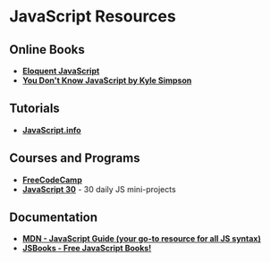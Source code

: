 # **JavaScript Resources**

## **Online Books**

- **[Eloquent JavaScript](https://eloquentjavascript.net/)**
- **[You Don't Know JavaScript by Kyle Simpson](https://github.com/getify/You-Dont-Know-JS/)**

## **Tutorials**

- **[JavaScript.info](https://javascript.info/)**

## **Courses and Programs**

- **[FreeCodeCamp](https://freecodecamp.org/)**
- **[JavaScript 30](https://javascript30.com/)** - 30 daily JS mini-projects

## **Documentation**

- **[MDN - JavaScript Guide (your go-to resource for all JS syntax)](https://developer.mozilla.org/en-US/docs/Web/JavaScript/Guide)**
- **[JSBooks - Free JavaScript Books!](https://jsbooks.revolunet.com/)**
